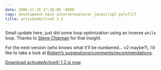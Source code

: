 ```yaml
---
date: 2006-11-10 17:26:00 -0500
tags: development hack internetexplorer javascript polyfill
title: activateActiveX 1.2
---
```


Small update here, just did some loop optimization using an inverse `while` loop. Thanks to [Steve Chipman](http://www.slayeroffice.com/) for that insight.

For the next version (who knows what it’ll be numbered… v2 maybe?), I’d like to take a look at [Robert’s suggestions/comments/recommendations](http://sixtwothree.org/blog/archives/2006/05/20/activateactivex-11/#comment-734).

[Download activateActiveX-1.2.js now](/files/activateActiveX-1.2.js).